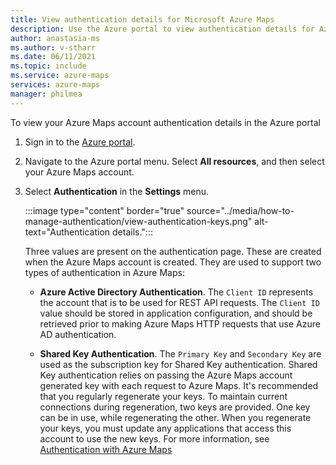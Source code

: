 ```yaml
---
title: View authentication details for Microsoft Azure Maps
description: Use the Azure portal to view authentication details for Azure Maps.
author: anastasia-ms
ms.author: v-stharr
ms.date: 06/11/2021
ms.topic: include
ms.service: azure-maps
services: azure-maps
manager: philmea
---
```



To view your Azure Maps account authentication details in the Azure portal

1. Sign in to the [Azure portal](https://portal.azure.com).

2. Navigate to the Azure portal menu. Select **All resources**, and then select your Azure Maps account.

3. Select **Authentication** in the **Settings** menu.

    :::image type="content" border="true" source="../media/how-to-manage-authentication/view-authentication-keys.png" alt-text="Authentication details.":::

    Three values are present on the authentication page. These are created when the Azure Maps account is created. They are used to support two types of authentication in Azure Maps:

    * **Azure Active Directory Authentication**.
     The `Client ID` represents the account that is to be used for REST API requests. The `Client ID` value should be stored in application configuration, and should be retrieved prior to making Azure Maps HTTP requests that use Azure AD authentication.

    * **Shared Key Authentication**.
   The `Primary Key` and `Secondary Key` are used as the subscription key for Shared Key authentication. Shared Key authentication relies on passing the Azure Maps account generated key with each request to Azure Maps. It's recommended that you regularly regenerate your keys. To maintain current connections during regeneration, two keys are provided. One key can be in use, while regenerating the other. When you regenerate your keys, you must update any applications that access this account to use the new keys. For more information, see [Authentication with Azure Maps](azure-maps-authentication.md)
